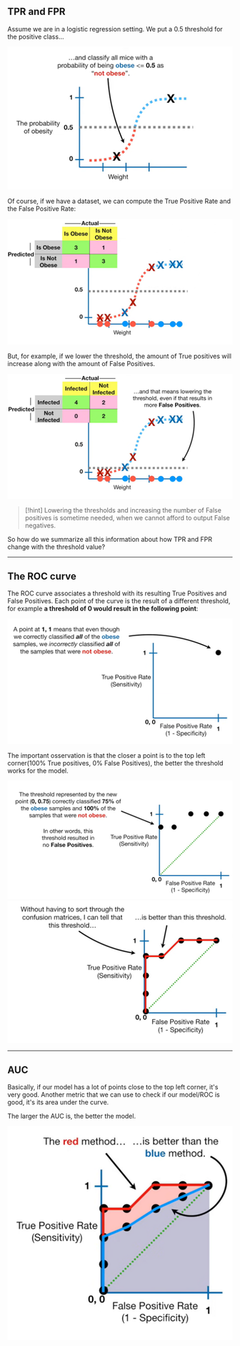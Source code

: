 ## TPR and FPR

Assume we are in a logistic regression setting.
We put a 0.5 threshold for the positive class...

![](../z_images/Pasted%20image%2020230704185229.png)


Of course, if we have a dataset, we can compute the True Positive Rate and the False Positive Rate:

![](../z_images/Pasted%20image%2020230704185706.png)


But, for example, if we lower the threshold, the amount of True positives will increase along with the amount of False Positives.

![](../z_images/Pasted%20image%2020230704190001.png)

> [!hint]
> Lowering the thresholds and increasing the number of False positives is sometime needed, when we cannot afford to output False negatives.


So how do we summarize all this information about how TPR and FPR change with the threshold value?

---


## The ROC curve

The ROC curve associates a threshold with its resulting True Positives and False Positives.
Each point of the curve is the result of a different threshold, for example **a threshold of 0 would result in the following point**:

![](../z_images/Pasted%20image%2020230704190502.png)


The important osservation is that the closer a point is to the top left corner(100% True positives, 0% False Positives), the better the threshold works for the model.

![](../z_images/Pasted%20image%2020230704191100.png)
![](../z_images/Pasted%20image%2020230704191204.png)

---


## AUC

Basically, if our model has a lot of points close to the top left corner, it's very good.
Another metric that we can use to check if our model/ROC is good, it's its area under the curve.

The larger the AUC is, the better the model.

![](../z_images/Pasted%20image%2020230704191353.png)